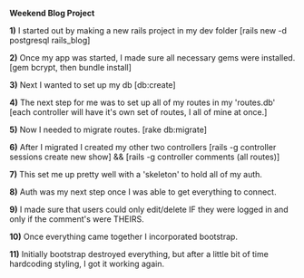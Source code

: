 <strong>Weekend Blog Project</strong>

<strong>1)</strong> I started out by making a new rails project in my dev folder
[rails new -d postgresql rails_blog]

<strong>2)</strong> Once my app was started, I made sure all necessary gems were installed.
[gem bcrypt, then bundle install]

<strong>3)</strong> Next I wanted to set up my db
[db:create]

<strong>4)</strong> The next step for me was to set up all of my routes in my 'routes.db'
[each controller will have it's own set of routes, I all of mine at once.]

<strong>5)</strong> Now I needed to migrate routes.
[rake db:migrate]

<strong>6)</strong> After I migrated I created my other two controllers
[rails -g controller sessions create new show] &&
[rails -g controller comments (all routes)]

<strong>7)</strong> This set me up pretty well with a 'skeleton' to hold all of my auth.

<strong>8)</strong> Auth was my next step once I was able to get everything to connect.

<strong>9)</strong> I made sure that users could only edit/delete IF they were logged in and only if the comment's were THEIRS.

<strong>10)</strong> Once everything came together I incorporated bootstrap.

<strong>11)</strong> Initially bootstrap destroyed everything, but after a little bit of time hardcoding styling, I got it working again. 